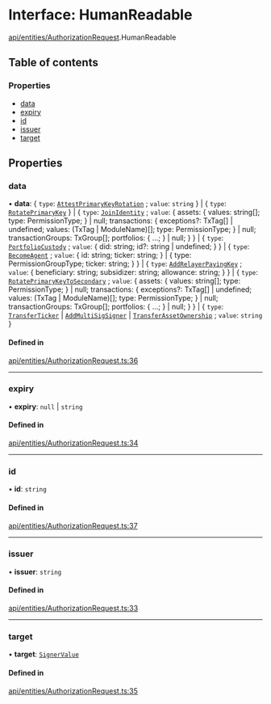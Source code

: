 # Interface: HumanReadable

[api/entities/AuthorizationRequest](../wiki/api.entities.AuthorizationRequest).HumanReadable

## Table of contents

### Properties

- [data](../wiki/api.entities.AuthorizationRequest.HumanReadable#data)
- [expiry](../wiki/api.entities.AuthorizationRequest.HumanReadable#expiry)
- [id](../wiki/api.entities.AuthorizationRequest.HumanReadable#id)
- [issuer](../wiki/api.entities.AuthorizationRequest.HumanReadable#issuer)
- [target](../wiki/api.entities.AuthorizationRequest.HumanReadable#target)

## Properties

### data

• **data**: { `type`: [`AttestPrimaryKeyRotation`](../wiki/types.AuthorizationType#attestprimarykeyrotation) ; `value`: `string`  } \| { `type`: [`RotatePrimaryKey`](../wiki/types.AuthorizationType#rotateprimarykey)  } \| { `type`: [`JoinIdentity`](../wiki/types.AuthorizationType#joinidentity) ; `value`: { assets: { values: string[]; type: PermissionType; } \| null; transactions: { exceptions?: TxTag[] \| undefined; values: (TxTag \| ModuleName)[]; type: PermissionType; } \| null; transactionGroups: TxGroup[]; portfolios: { ...; } \| null; }  } \| { `type`: [`PortfolioCustody`](../wiki/types.AuthorizationType#portfoliocustody) ; `value`: { did: string; id?: string \| undefined; }  } \| { `type`: [`BecomeAgent`](../wiki/types.AuthorizationType#becomeagent) ; `value`: { id: string; ticker: string; } \| { type: PermissionGroupType; ticker: string; }  } \| { `type`: [`AddRelayerPayingKey`](../wiki/types.AuthorizationType#addrelayerpayingkey) ; `value`: { beneficiary: string; subsidizer: string; allowance: string; }  } \| { `type`: [`RotatePrimaryKeyToSecondary`](../wiki/types.AuthorizationType#rotateprimarykeytosecondary) ; `value`: { assets: { values: string[]; type: PermissionType; } \| null; transactions: { exceptions?: TxTag[] \| undefined; values: (TxTag \| ModuleName)[]; type: PermissionType; } \| null; transactionGroups: TxGroup[]; portfolios: { ...; } \| null; }  } \| { `type`: [`TransferTicker`](../wiki/types.AuthorizationType#transferticker) \| [`AddMultiSigSigner`](../wiki/types.AuthorizationType#addmultisigsigner) \| [`TransferAssetOwnership`](../wiki/types.AuthorizationType#transferassetownership) ; `value`: `string`  }

#### Defined in

[api/entities/AuthorizationRequest.ts:36](https://github.com/PolymeshAssociation/polymesh-sdk/blob/95e180d2/src/api/entities/AuthorizationRequest.ts#L36)

___

### expiry

• **expiry**: ``null`` \| `string`

#### Defined in

[api/entities/AuthorizationRequest.ts:34](https://github.com/PolymeshAssociation/polymesh-sdk/blob/95e180d2/src/api/entities/AuthorizationRequest.ts#L34)

___

### id

• **id**: `string`

#### Defined in

[api/entities/AuthorizationRequest.ts:37](https://github.com/PolymeshAssociation/polymesh-sdk/blob/95e180d2/src/api/entities/AuthorizationRequest.ts#L37)

___

### issuer

• **issuer**: `string`

#### Defined in

[api/entities/AuthorizationRequest.ts:33](https://github.com/PolymeshAssociation/polymesh-sdk/blob/95e180d2/src/api/entities/AuthorizationRequest.ts#L33)

___

### target

• **target**: [`SignerValue`](../wiki/types.SignerValue)

#### Defined in

[api/entities/AuthorizationRequest.ts:35](https://github.com/PolymeshAssociation/polymesh-sdk/blob/95e180d2/src/api/entities/AuthorizationRequest.ts#L35)
